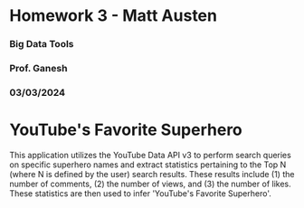 # Homework 3 - Matt Austen
### Big Data Tools 
### Prof. Ganesh
### 03/03/2024

# YouTube's Favorite Superhero
This application utilizes the YouTube Data API v3 to perform search queries 
on specific superhero names and extract statistics pertaining to the Top N
(where N is defined by the user) search results. These results include (1)
the number of comments, (2) the number of views, and (3) the number of likes.
These statistics are then used to infer 'YouTube's Favorite Superhero'.
